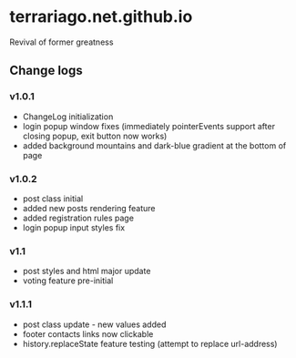 # terrariago.net.github.io
Revival of former greatness

## Change logs

### v1.0.1
- ChangeLog initialization
- login popup window fixes (immediately pointerEvents support after closing popup, exit button now works)
- added background mountains and dark-blue gradient at the bottom of page

### v1.0.2
- post class initial
- added new posts rendering feature
- added registration rules page
- login popup input styles fix

### v1.1
- post styles and html major update
- voting feature pre-initial

### v1.1.1
- post class update - new values added
- footer contacts links now clickable
- history.replaceState feature testing (attempt to replace url-address)